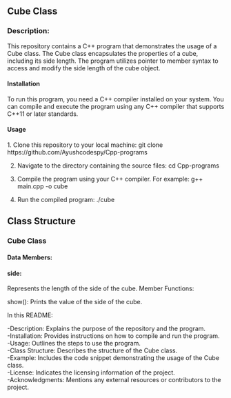 <h2>Cube Class</h2>

<h3>Description:</h3>

This repository contains a C++ program that demonstrates the usage of a Cube class. The Cube class encapsulates the properties of a cube, including its side length. The program utilizes pointer to member syntax to access and modify the side length of the cube object.

<h4>Installation</h4>
To run this program, you need a C++ compiler installed on your system. You can compile and execute the program using any C++ compiler that supports C++11 or later standards.

<h4>Usage</h4>
1. Clone this repository to your local machine:
    git clone https://github.com/Ayushcodespy/Cpp-programs

2. Navigate to the directory containing the source files:
    cd Cpp-programs
   
3. Compile the program using your C++ compiler. For example:
    g++ main.cpp -o cube

4. Run the compiled program:
    ./cube
   
<h2>Class Structure</h2>
<h3>Cube Class</h3>
<h4>Data Members:</h4>

<h4>side:</h4> Represents the length of the side of the cube.
Member Functions:

show(): Prints the value of the side of the cube.

In this README:

-Description: Explains the purpose of the repository and the program. <br>
-Installation: Provides instructions on how to compile and run the program. <br>
-Usage: Outlines the steps to use the program. <br>
-Class Structure: Describes the structure of the Cube class. <br>
-Example: Includes the code snippet demonstrating the usage of the Cube class. <br>
-License: Indicates the licensing information of the project. <br>
-Acknowledgments: Mentions any external resources or contributors to the project.
